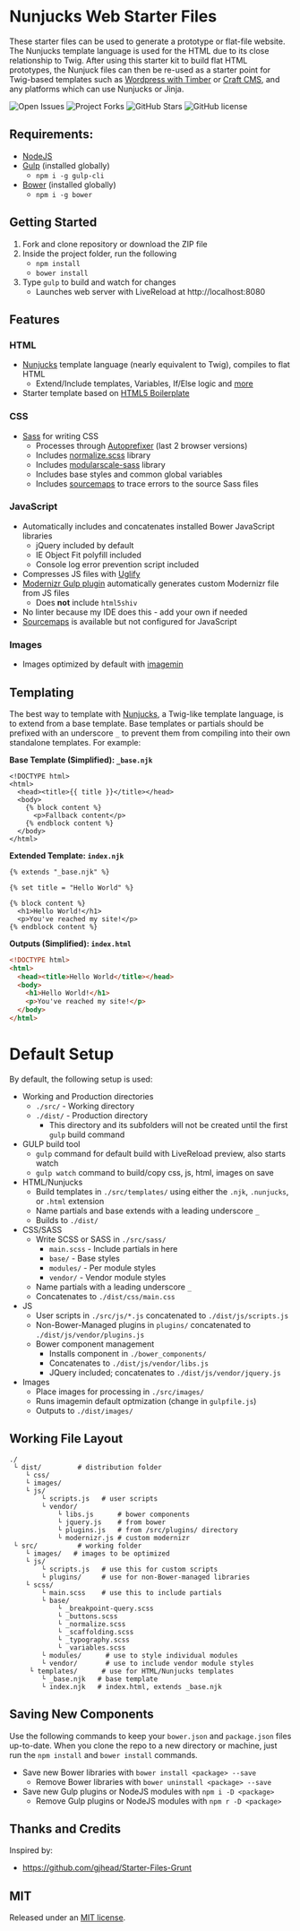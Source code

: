 # Nunjucks Web Starter Files

These starter files can be used to generate a prototype or flat-file website. The Nunjucks template language is used for the HTML due to its close relationship to Twig. After using this starter kit to build flat HTML prototypes, the Nunjuck files can then be re-used as a starter point for Twig-based templates such as [Wordpress with Timber](https://wordpress.org/plugins/timber-library/) or [Craft CMS](https://craftcms.com), and any platforms which can use Nunjucks or Jinja.

![Open Issues](https://img.shields.io/github/issues/josh-clarke/nunjucks-web-starter-files.svg) ![Project Forks](https://img.shields.io/github/forks/josh-clarke/nunjucks-web-starter-files.svg) ![GitHub Stars](https://img.shields.io/github/stars/josh-clarke/nunjucks-web-starter-files.svg) ![GitHub license](https://img.shields.io/badge/license-MIT-blue.svg)

## Requirements:

* [NodeJS](https://nodejs.org)
* [Gulp](https://github.com/gulpjs/gulp) (installed globally)
  * `npm i -g gulp-cli`
* [Bower](https://github.com/bower/bower) (installed globally)
  * `npm i -g bower`

## Getting Started

1. Fork and clone repository or download the ZIP file
2. Inside the project folder, run the following
    * `npm install`
    * `bower install`
3. Type `gulp` to build and watch for changes
    * Launches web server with LiveReload at http://localhost:8080

## Features

### HTML

* [Nunjucks](https://mozilla.github.io/nunjucks/) template language (nearly equivalent to Twig), compiles to flat HTML
  * Extend/Include templates, Variables, If/Else logic and [more](https://mozilla.github.io/nunjucks/templating.html)
* Starter template based on [HTML5 Boilerplate](https://github.com/h5bp/html5-boilerplate)

### CSS

* [Sass](https://www.npmjs.com/package/gulp-sass) for writing CSS
  *  Processes through [Autoprefixer](https://www.npmjs.com/package/gulp-autoprefixer) (last 2 browser versions)
  * Includes [normalize.scss](https://github.com/JohnAlbin/normalize-scss) library
  * Includes [modularscale-sass](https://github.com/modularscale/modularscale-sass) library
  * Includes base styles and common global variables
  * Includes [sourcemaps](https://www.npmjs.com/package/gulp-sourcemaps) to trace errors to the source Sass files

### JavaScript
* Automatically includes and concatenates installed Bower JavaScript libraries
    * jQuery included by default
    * IE Object Fit polyfill included
    * Console log error prevention script included
* Compresses JS files with [Uglify](https://www.npmjs.com/package/gulp-uglify)
* [Modernizr Gulp plugin](https://www.npmjs.com/package/gulp-modernizr) automatically generates custom Modernizr file from JS files
    * Does **not** include `html5shiv`
* No linter because my IDE does this - add your own if needed
* [Sourcemaps](https://www.npmjs.com/package/gulp-sourcemaps) is available but not configured for JavaScript

### Images
* Images optimized by default with [imagemin](https://github.com/sindresorhus/gulp-imagemin)


## Templating

The best way to template with [Nunjucks](https://mozilla.github.io/nunjucks/templating.html), a Twig-like template language, is to extend from a base template. Base templates or partials should be prefixed with an underscore `_` to prevent them from compiling into their own standalone templates. For example:

**Base Template (Simplified): `_base.njk`**

```nunjucks
<!DOCTYPE html>
<html>
  <head><title>{{ title }}</title></head>
  <body>
    {% block content %}
      <p>Fallback content</p>
    {% endblock content %}
  </body>
</html>
```

**Extended Template: `index.njk`**

```nunjucks
{% extends "_base.njk" %}

{% set title = "Hello World" %}

{% block content %}
  <h1>Hello World!</h1>
  <p>You've reached my site!</p>
{% endblock content %}
```

**Outputs (Simplified): `index.html`**

```html
<!DOCTYPE html>
<html>
  <head><title>Hello World</title></head>
  <body>
    <h1>Hello World!</h1>
    <p>You've reached my site!</p>
  </body>
</html>
```

# Default Setup

By default, the following setup is used:

* Working and Production directories
    * `./src/` - Working directory
    * `./dist/` - Production directory
        * This directory and its subfolders will not be created until the first `gulp` build command
* GULP build tool
    * `gulp` command for default build with LiveReload preview, also starts watch
    * `gulp watch` command to build/copy css, js, html, images on save
* HTML/Nunjucks
    * Build templates in `./src/templates/` using either the `.njk`, `.nunjucks`, or `.html` extension
    * Name partials and base extends with a leading underscore `_`
    * Builds to `./dist/`
* CSS/SASS
    * Write SCSS or SASS in `./src/sass/`
      * `main.scss` - Include partials in here
      * `base/` - Base styles
      * `modules/` - Per module styles
      * `vendor/` - Vendor module styles
    * Name partials with a leading underscore `_`
    * Concatenates to `./dist/css/main.css`
* JS
    * User scripts in `./src/js/*.js` concatenated to `./dist/js/scripts.js`
    * Non-Bower-Managed plugins in `plugins/` concatenated to `./dist/js/vendor/plugins.js`
    * Bower component management
        * Installs component in `./bower_components/`
        * Concatenates to `./dist/js/vendor/libs.js`
        * JQuery included; concatenates to `./dist/js/vendor/jquery.js`
* Images
    * Place images for processing in `./src/images/`
    * Runs imagemin default optmization (change in `gulpfile.js`)
    * Outputs to `./dist/images/`

## Working File Layout

```
./
 └ dist/         # distribution folder
    └ css/      
    └ images/   
    └ js/
        └ scripts.js   # user scripts
        └ vendor/
            └ libs.js      # bower components
            └ jquery.js    # from bower
            └ plugins.js   # from /src/plugins/ directory
            └ modernizr.js # custom modernizr       
 └ src/          # working folder
    └ images/   # images to be optimized
    └ js/
        └ scripts.js   # use this for custom scripts
        └ plugins/     # use for non-Bower-managed libraries
    └ scss/
        └ main.scss    # use this to include partials
        └ base/        
            └ _breakpoint-query.scss
            └ _buttons.scss
            └ _normalize.scss
            └ _scaffolding.scss
            └ _typography.scss
            └ _variables.scss
        └ modules/      # use to style individual modules
        └ vendor/       # use to include vendor module styles
     └ templates/      # use for HTML/Nunjucks templates
        └ _base.njk   # base template
        └ index.njk   # index.html, extends _base.njk
```

## Saving New Components

Use the following commands to keep your `bower.json` and `package.json` files up-to-date. When you clone the repo to a new directory or machine, just run the `npm install` and `bower install` commands.

* Save new Bower libraries with `bower install <package> --save`
    * Remove Bower libraries with `bower uninstall <package> --save`
* Save new Gulp plugins or NodeJS modules with `npm i -D <package>`
    * Remove Gulp plugins or NodeJS modules with `npm r -D <package>`


## Thanks and Credits

Inspired by:

* https://github.com/gjhead/Starter-Files-Grunt

## MIT

Released under an [MIT license](https://github.com/josh-clarke/nunjucks-web-starter-files/blob/master/LICENSE).

